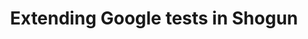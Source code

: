 ---
layout: post
title:  "Extending Google tests in Shogun"
categories: [programming]
tags: [shogun, C++, unittests]
---